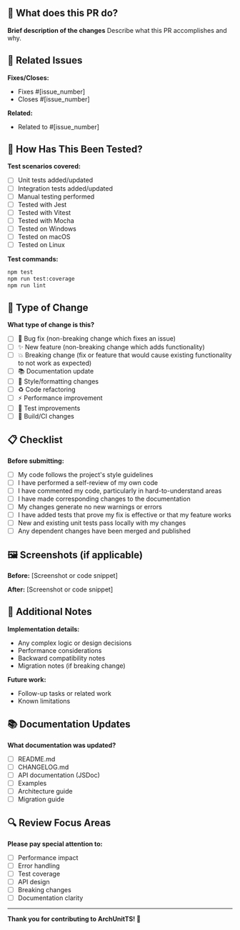 ## 🎯 What does this PR do?

**Brief description of the changes**
Describe what this PR accomplishes and why.

## 🔗 Related Issues

**Fixes/Closes:**

- Fixes #[issue_number]
- Closes #[issue_number]

**Related:**

- Related to #[issue_number]

## 🧪 How Has This Been Tested?

**Test scenarios covered:**

- [ ] Unit tests added/updated
- [ ] Integration tests added/updated
- [ ] Manual testing performed
- [ ] Tested with Jest
- [ ] Tested with Vitest
- [ ] Tested with Mocha
- [ ] Tested on Windows
- [ ] Tested on macOS
- [ ] Tested on Linux

**Test commands:**

```bash
npm test
npm run test:coverage
npm run lint
```

## 🔄 Type of Change

**What type of change is this?**

- [ ] 🐛 Bug fix (non-breaking change which fixes an issue)
- [ ] ✨ New feature (non-breaking change which adds functionality)
- [ ] 💥 Breaking change (fix or feature that would cause existing functionality to not work as expected)
- [ ] 📚 Documentation update
- [ ] 🎨 Style/formatting changes
- [ ] ♻️ Code refactoring
- [ ] ⚡ Performance improvement
- [ ] 🧪 Test improvements
- [ ] 🔧 Build/CI changes

## 📋 Checklist

**Before submitting:**

- [ ] My code follows the project's style guidelines
- [ ] I have performed a self-review of my own code
- [ ] I have commented my code, particularly in hard-to-understand areas
- [ ] I have made corresponding changes to the documentation
- [ ] My changes generate no new warnings or errors
- [ ] I have added tests that prove my fix is effective or that my feature works
- [ ] New and existing unit tests pass locally with my changes
- [ ] Any dependent changes have been merged and published

## 🖼️ Screenshots (if applicable)

**Before:**
[Screenshot or code snippet]

**After:**
[Screenshot or code snippet]

## 📝 Additional Notes

**Implementation details:**

- Any complex logic or design decisions
- Performance considerations
- Backward compatibility notes
- Migration notes (if breaking change)

**Future work:**

- Follow-up tasks or related work
- Known limitations

## 📚 Documentation Updates

**What documentation was updated?**

- [ ] README.md
- [ ] CHANGELOG.md
- [ ] API documentation (JSDoc)
- [ ] Examples
- [ ] Architecture guide
- [ ] Migration guide

## 🔍 Review Focus Areas

**Please pay special attention to:**

- [ ] Performance impact
- [ ] Error handling
- [ ] Test coverage
- [ ] API design
- [ ] Breaking changes
- [ ] Documentation clarity

---

**Thank you for contributing to ArchUnitTS! 🚀**
